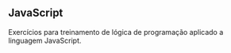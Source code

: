 ## JavaScript
Exercícios para treinamento de lógica de programação aplicado a linguagem JavaScript.
